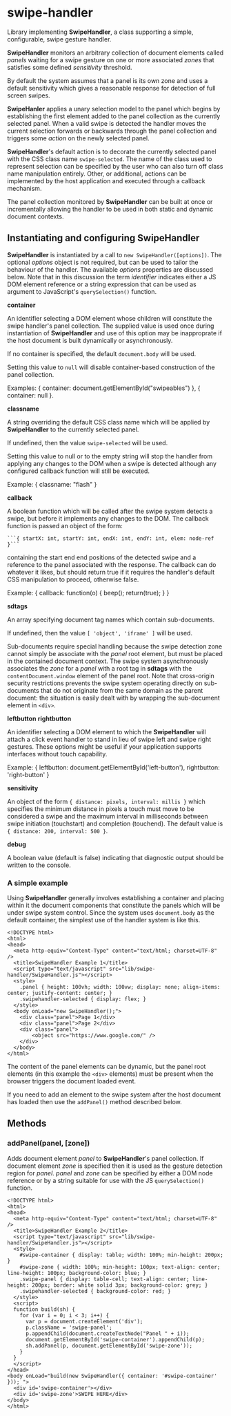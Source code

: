 # swipe-handler

Library implementing __SwipeHandler__, a class supporting a simple, configurable,
swipe gesture handler.

__SwipeHandler__ monitors an arbitrary collection of document elements called _panels_
waiting for a swipe gesture on one or more associated _zones_ that satisfies some defined
_sensitivity_ threshold.

By default the system assumes that a panel is its own zone and uses a default sensitivity
which gives a reasonable response for detection of full screen swipes.

__SwipeHanler__ applies a unary selection model to the panel which begins by establishing
the first element added to the panel collection as the currently selected panel.  When a
valid swipe is detected the handler moves the current selection forwards or backwards through
the panel collection and triggers some _action_ on the newly selected panel.

__SwipeHandler__'s default action is to decorate the currently selected panel with the CSS
class name ```swipe-selected```.  The name of the class used to represent selection can be
specified by the user who can also turn off class name manipulation entirely.  Other, or
additional, actions can be implemented by the host application and executed through a callback
mechanism.

The panel collection monitored by __SwipeHandler__ can be built at once or incrementally
allowing the handler to be used in both static and dynamic document contexts.

## Instantiating and configuring SwipeHandler

__SwipeHandler__ is instantiated by a call to ```new SwipeHandler([options])```.
The optional _options_ object is not required, but can be used to tailor the behaviour
of the handler.  The available _options_ properties are discussed below.  Note that
in this discussion the term _identifier_ indicates either a JS DOM element reference
or a string expression that can be used as argument to JavaScript's ```querySelection()```
function.

__container__

An identifier selecting a DOM element whose children will constitute the swipe handler's panel
collection.  The supplied value is used once during instantiation of __SwipeHandler__
and use of this option may be inapproprate if the host document is built dynamically or
asynchronously.

If no container is specified, the default ```document.body``` will be used.

Setting this value to ```null``` will disable container-based construction of the panel
collection.

Examples: { container: document.getElementById("swipeables") }, { container: null }.

__classname__

A string overriding the default CSS class name which will be applied by __SwipeHandler__
to the currently selected panel.

If undefined, then the value ```swipe-selected``` will be used.

Setting this value to null or to the empty string will stop the handler from applying
any changes to the DOM when a swipe is detected although any configured callback function
will still be executed.

Example: { classname: "flash" }

__callback__

A boolean function which will be called after the swipe system detects a swipe, but before
it implements any changes to the DOM.  The callback function is passed an object of the form:

    ```{ startX: int, startY: int, endX: int, endY: int, elem: node-ref }```
    
containing the start end end positions of the detected swipe and a reference to the panel
associated with the response.  The callback can do whatever it likes, but should return true
if it requires the handler's default CSS manipulation to proceed, otherwise false.

Example: { callback: function(o) { beep(); return(true); } }

__sdtags__

An array specifying document tag names which contain sub-documents.

If undefined, then the value ```[ 'object', 'iframe' ]``` will be used.

Sub-documents require special handling because the swipe detection zone cannot simply be
associate with the _panel_ root element, but must be placed in the contained document
context.  The swipe system asynchronously associates the _zone_ for a _panel_ with a
root tag in __sdtags__ with the ```contentDocument.window``` element of the panel root.
Note that cross-origin security restrictions prevents the swipe system operating directly
on sub-documents that do not originate from the same domain as the parent document: the
situation is easily dealt with by wrapping the sub-document element in ```<div>```.

__leftbutton__
__rightbutton__

An identifier selecting a DOM element to which the __SwipeHandler__ will attach a click event
handler to stand in lieu of swipe left and swipe right gestures.  These options might be useful
if your application supports interfaces without touch capability.

Example: { leftbutton: document.getElementById('left-button'), rightbutton: 'right-button' }

__sensitivity__

An object of the form ```{ distance: pixels, interval: millis }``` which specifies the minimum
distance in pixels a touch must move to be considered a swipe and the maximum interval in
milliseconds between swipe initiation (touchstart) and completion (touchend).  The default value
is ```{ distance: 200, interval: 500 }```.

__debug__

A boolean value (default is false) indicating that diagnostic output should be written to
the console.

### A simple example

Using __SwipeHandler__ generally involves establishing a container and placing within it the
document components that constitute the panels which will be under swipe system control.
Since the system uses ```document.body``` as the default container, the simplest use of the
handler system is like this.
```
<!DOCTYPE html>
<html>
<head>
  <meta http-equiv="Content-Type" content="text/html; charset=UTF-8" />
  <title>SwipeHandler Example 1</title>
  <script type="text/javascript" src="lib/swipe-handler/SwipeHandler.js"></script>
  <style>
    .panel { height: 100vh; width: 100vw; display: none; align-items: center; justify-content: center; }
    .swipehandler-selected { display: flex; }
  </style>
  <body onLoad="new SwipeHandler();">
    <div class="panel">Page 1</div>
    <div class="panel">Page 2</div>
    <div class="panel">
        <object src="https://www.google.com/" />
    </div>
  </body>
</html>
```
The content of the panel elements can be dynamic, but the panel root elements (in this example
the ```<div>``` elements) must be present when the browser triggers the document loaded event.
    
If you need to add an element to the swipe system after the host document has loaded then use
the ```addPanel()``` method described below.

## Methods

### addPanel(panel, [zone])

Adds document element _panel_ to __SwipeHandler__'s panel collection.  If document element
_zone_ is specified then it is used as the gesture detection region for _panel_.  _panel_
and _zone_ can be specified by either a DOM node reference or by a string suitable for use
with the JS ```querySelection()``` function.      
```
<!DOCTYPE html>
<html>
<head>
  <meta http-equiv="Content-Type" content="text/html; charset=UTF-8" />
  <title>SwipeHandler Example 2</title>
  <script type="text/javascript" src="lib/swipe-handler/SwipeHandler.js"></script>
  <style>
    #swipe-container { display: table; width: 100%; min-height: 200px; }
    #swipe-zone { width: 100%; min-height: 100px; text-align: center; line-height: 100px; background-color: blue; }
    .swipe-panel { display: table-cell; text-align: center; line-height: 200px; border: white solid 3px; background-color: grey; }
    .swipehandler-selected { background-color: red; }
  </style>
  <script>
  function build(sh) {
    for (var i = 0; i < 3; i++) {
      var p = document.createElement('div');
      p.className = 'swipe-panel';
      p.appendChild(document.createTextNode("Panel " + i));
      document.getElementById('swipe-container').appendChild(p);
      sh.addPanel(p, document.getElementById('swipe-zone'));
    }
  }
  </script>
</head>
<body onLoad="build(new SwipeHandler({ container: '#swipe-container' })); ">
  <div id='swipe-container'></div>
  <div id='swipe-zone'>SWIPE HERE</div>
</body>
</html>
```
